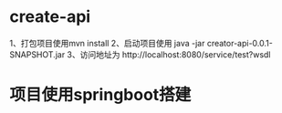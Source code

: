 # create-api
1、打包项目使用mvn install
2、启动项目使用  java -jar creator-api-0.0.1-SNAPSHOT.jar
3、访问地址为 http://localhost:8080/service/test?wsdl

# 项目使用springboot搭建
